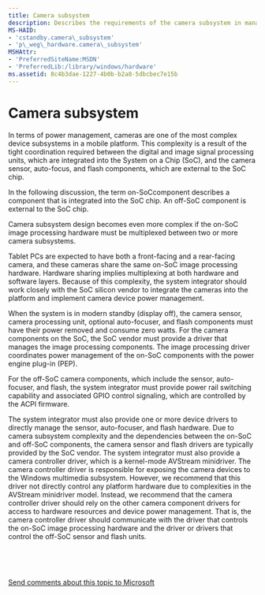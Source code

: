 ```yaml
---
title: Camera subsystem
description: Describes the requirements of the camera subsystem in managing camera power on modern standby platforms.
MS-HAID:
- 'cstandby.camera\_subsystem'
- 'p\_weg\_hardware.camera\_subsystem'
MSHAttr:
- 'PreferredSiteName:MSDN'
- 'PreferredLib:/library/windows/hardware'
ms.assetid: 8c4b3dae-1227-4b0b-b2a8-5dbcbec7e15b
---
```


# Camera subsystem


In terms of power management, cameras are one of the most complex device subsystems in a mobile platform. This complexity is a result of the tight coordination required between the digital and image signal processing units, which are integrated into the System on a Chip (SoC), and the camera sensor, auto-focus, and flash components, which are external to the SoC chip.

In the following discussion, the term on-SoCcomponent describes a component that is integrated into the SoC chip. An off-SoC component is external to the SoC chip.

Camera subsystem design becomes even more complex if the on-SoC image processing hardware must be multiplexed between two or more camera subsystems.

Tablet PCs are expected to have both a front-facing and a rear-facing camera, and these cameras share the same on-SoC image processing hardware. Hardware sharing implies multiplexing at both hardware and software layers. Because of this complexity, the system integrator should work closely with the SoC silicon vendor to integrate the cameras into the platform and implement camera device power management.

When the system is in modern standby (display off), the camera sensor, camera processing unit, optional auto-focuser, and flash components must have their power removed and consume zero watts. For the camera components on the SoC, the SoC vendor must provide a driver that manages the image processing components. The image processing driver coordinates power management of the on-SoC components with the power engine plug-in (PEP).

For the off-SoC camera components, which include the sensor, auto-focuser, and flash, the system integrator must provide power rail switching capability and associated GPIO control signaling, which are controlled by the ACPI firmware.

The system integrator must also provide one or more device drivers to directly manage the sensor, auto-focuser, and flash hardware. Due to camera subsystem complexity and the dependencies between the on-SoC and off-SoC components, the camera sensor and flash drivers are typically provided by the SoC vendor. The system integrator must also provide a camera controller driver, which is a kernel-mode AVStream minidriver. The camera controller driver is responsible for exposing the camera devices to the Windows multimedia subsystem. However, we recommend that this driver not directly control any platform hardware due to complexities in the AVStream minidriver model. Instead, we recommend that the camera controller driver should rely on the other camera component drivers for access to hardware resources and device power management. That is, the camera controller driver should communicate with the driver that controls the on-SoC image processing hardware and the driver or drivers that control the off-SoC sensor and flash units.

 

 

[Send comments about this topic to Microsoft](mailto:wsddocfb@microsoft.com?subject=Documentation%20feedback%20%5Bp_WEG_Hardware\p_weg_hardware%5D:%20Camera%20subsystem%20%20RELEASE:%20%285/9/2016%29&body=%0A%0APRIVACY%20STATEMENT%0A%0AWe%20use%20your%20feedback%20to%20improve%20the%20documentation.%20We%20don't%20use%20your%20email%20address%20for%20any%20other%20purpose,%20and%20we'll%20remove%20your%20email%20address%20from%20our%20system%20after%20the%20issue%20that%20you're%20reporting%20is%20fixed.%20While%20we're%20working%20to%20fix%20this%20issue,%20we%20might%20send%20you%20an%20email%20message%20to%20ask%20for%20more%20info.%20Later,%20we%20might%20also%20send%20you%20an%20email%20message%20to%20let%20you%20know%20that%20we've%20addressed%20your%20feedback.%0A%0AFor%20more%20info%20about%20Microsoft's%20privacy%20policy,%20see%20http://privacy.microsoft.com/default.aspx. "Send comments about this topic to Microsoft")




